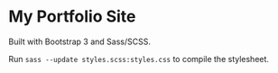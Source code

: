 # My Portfolio Site

Built with Bootstrap 3 and Sass/SCSS.

Run `sass --update styles.scss:styles.css` to compile the stylesheet.
